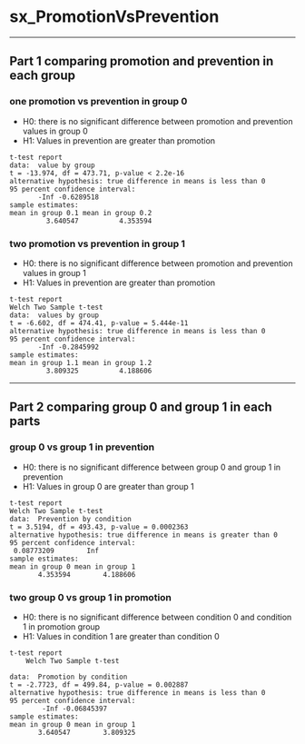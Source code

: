 # sx_PromotionVsPrevention
---
## Part 1 comparing promotion and prevention in each group
### one promotion vs prevention in group 0
* H0: there is no significant difference between promotion and prevention values in group 0
* H1: Values in prevention are greater than promotion
```
t-test report
data:  value by group
t = -13.974, df = 473.71, p-value < 2.2e-16
alternative hypothesis: true difference in means is less than 0
95 percent confidence interval:
       -Inf -0.6289518
sample estimates:
mean in group 0.1 mean in group 0.2 
         3.640547          4.353594
```
### two promotion vs prevention in group 1
* H0: there is no significant difference between promotion and prevention values in group 1
* H1: Values in prevention are greater than promotion
```
t-test report
Welch Two Sample t-test
data:  values by group
t = -6.602, df = 474.41, p-value = 5.444e-11
alternative hypothesis: true difference in means is less than 0
95 percent confidence interval:
       -Inf -0.2845992
sample estimates:
mean in group 1.1 mean in group 1.2 
         3.809325          4.188606 
```
---
## Part 2 comparing group 0 and group 1 in each parts
### group 0 vs group 1 in prevention
* H0: there is no significant difference between group 0 and group 1 in prevention
* H1: Values in group 0 are greater than group 1
```
t-test report
Welch Two Sample t-test
data:  Prevention by condition
t = 3.5194, df = 493.43, p-value = 0.0002363
alternative hypothesis: true difference in means is greater than 0
95 percent confidence interval:
 0.08773209        Inf
sample estimates:
mean in group 0 mean in group 1 
       4.353594        4.188606
```
### two group 0 vs group 1 in promotion
* H0: there is no significant difference between condition 0 and condition 1 in promotion group
* H1: Values in condition 1 are greater than condition 0
```
t-test report
	Welch Two Sample t-test

data:  Promotion by condition
t = -2.7723, df = 499.84, p-value = 0.002887
alternative hypothesis: true difference in means is less than 0
95 percent confidence interval:
        -Inf -0.06845397
sample estimates:
mean in group 0 mean in group 1 
       3.640547        3.809325 
```